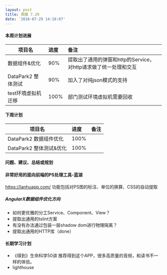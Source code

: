 ```yaml
---
layout: post
title: 周报 7.29
date: '2018-07-29 14:18:07'
---
```


#### 本周计划进展

| 项目名         | 进度              | 备注  |
| ------------- |:----------------| :---------|
| 数据组件&优化 | 90% | 提取出了通用的弹窗和http的Service，对http请求做了统一处理和交互 |
| DataPark2 整体测试 |  90% | 加入了对纯json模式的支持 |
| test环境虚拟机迁移 |  100% | 部门测试环境虚拟机需要回收 |



#### 下周计划
| 项目名         | 进度              | 备注  |
| ------------- |:----------------| :---------|
| DataPark2 数据组件优化 |  100% |  |
| DataPark2 整体测试&优化 |  100% |  |


#### 问题、建议、总结或规划

#### 非常好用的面向前端的PS处理工具-蓝湖
https://lanhuapp.com/
功能包括对PS图的标注、单位的换算、CSS的自动提取

##### AngularX数据组件优化方向
- 如何更优雅的分工Service、Component、View？
- 提取出通用的tslint方案
- 有没有办法通过包装一层shadow dom进行物理隔离？
- 提取出通用的HTTP库（done）

#### 长期学习计划
- 《得到》生命科学50讲
推荐得到这个APP，很多高质量的音频，和读书不一样的体验。
- lighthouse
